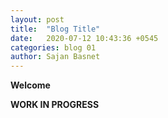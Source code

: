 ```yaml
---
layout: post
title:  "Blog Title"
date:   2020-07-12 10:43:36 +0545
categories: blog 01
author: Sajan Basnet
---
```


**Welcome**

**WORK IN PROGRESS**

